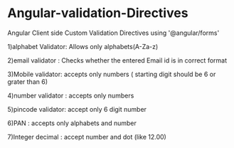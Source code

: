 # Angular-validation-Directives

Angular Client side Custom Validation Directives using '@angular/forms'

1)alphabet Validator: Allows only alphabets(A-Za-z)

2)email validator : Checks whether the entered Email id is in correct format

3)Mobile validator: accepts only numbers ( starting digit should be 6 or grater than 6)

4)number validator : accepts only numbers

5)pincode validator: accept only  6 digit number

6)PAN : accepts only alphabets and number

7)Integer decimal : accept number and dot (like 12.00)
